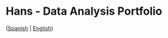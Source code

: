 # Hans - Data Analysis Portfolio 
([Spanish](https://github.com/HansAllTech/Hans_Data_Analysis_Portfolio/blob/main/Proyectos.md#tabla-de-contenido-es--en) | [English](https://github.com/HansAllTech/Hans_Data_Analysis_Portfolio/blob/main/Projects.md#table-of-content-es--en))                                                            
                                                                                                                                                                                  
                                                                                                                      
                                                                                                                                                                    
                                                                                                                            
                                                                                                   
                                                                         
                                                               
                       
             
           
    
       
  
